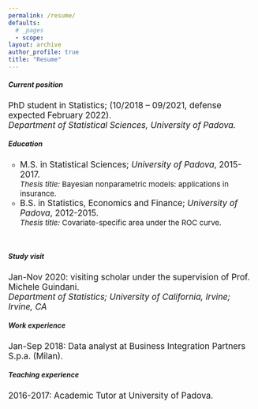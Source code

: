 ```yaml
---
permalink: /resume/
defaults:
  # _pages
  - scope:
layout: archive
author_profile: true
title: "Resume"
---
```


<h5> Current position </h5>
<font style="font-size:17px"> PhD student in Statistics; (10/2018 – 09/2021, defense expected February 2022). <br>
<i>Department of Statistical Sciences, University of Padova.</i></font> 
 


<h5> Education </h5>
<ul style="list-style-type:circle;">
  <li> <font style="font-size:17px"> M.S. in Statistical Sciences; <i>University of Padova</i>, 2015-2017. </font> 
  <font style="font-size:15px"> <br> <i>Thesis title:</i> Bayesian nonparametric models: applications in insurance. </font> </li> 
  <li> <font style="font-size:17px"> B.S. in Statistics, Economics and Finance; <i>University of Padova</i>, 2012-2015.</font> 
  <font style="font-size:15px"> <br> <i>Thesis title:</i> Covariate-specific area under the ROC curve.</font> </li>
</ul>  
<br>

<h5> Study visit </h5>
<font style="font-size:17px">Jan-Nov 2020: visiting scholar under the supervision of Prof. Michele Guindani. <br>
<i>Department of Statistics; University of California, Irvine; Irvine, CA</i> </font> 
<br>

<h5> Work experience </h5>
<font style="font-size:17px">Jan-Sep 2018: Data analyst at Business Integration Partners S.p.a. (Milan).</font> 
<br>

<h5> Teaching experience </h5>
<font style="font-size:17px">2016-2017: Academic Tutor at University of Padova.</font>


  
